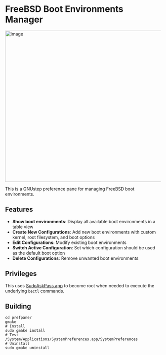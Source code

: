 # FreeBSD Boot Environments Manager

<img width="602" height="490" alt="image" src="https://github.com/user-attachments/assets/f9fddfea-8801-49b5-8048-bcbec4133d1b" />

This is a GNUstep preference pane for managing FreeBSD boot environments.

## Features

- **Show boot environments**: Display all available boot environments in a table view
- **Create New Configurations**: Add new boot environments with custom kernel, root filesystem, and boot options
- **Edit Configurations**: Modify existing boot environments
- **Switch Active Configuration**: Set which configuration should be used as the default boot option
- **Delete Configurations**: Remove unwanted boot environments

## Privileges

This uses [SudoAskPass.app](https://github.com/probonopd/sudoaskpass) to become root when needed to execute the underlying `bectl` commands.

## Building

```
cd prefpane/
gmake
# Install
sudo gmake install
# Test
/System/Applications/SystemPreferences.app/SystemPreferences
# Uninstall
sudo gmake uninstall
```
